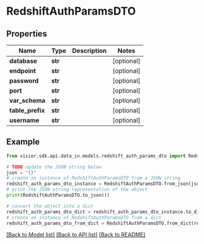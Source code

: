 # RedshiftAuthParamsDTO


## Properties

Name | Type | Description | Notes
------------ | ------------- | ------------- | -------------
**database** | **str** |  | [optional] 
**endpoint** | **str** |  | [optional] 
**password** | **str** |  | [optional] 
**port** | **str** |  | [optional] 
**var_schema** | **str** |  | [optional] 
**table_prefix** | **str** |  | [optional] 
**username** | **str** |  | [optional] 

## Example

```python
from visier.sdk.api.data_in.models.redshift_auth_params_dto import RedshiftAuthParamsDTO

# TODO update the JSON string below
json = "{}"
# create an instance of RedshiftAuthParamsDTO from a JSON string
redshift_auth_params_dto_instance = RedshiftAuthParamsDTO.from_json(json)
# print the JSON string representation of the object
print(RedshiftAuthParamsDTO.to_json())

# convert the object into a dict
redshift_auth_params_dto_dict = redshift_auth_params_dto_instance.to_dict()
# create an instance of RedshiftAuthParamsDTO from a dict
redshift_auth_params_dto_from_dict = RedshiftAuthParamsDTO.from_dict(redshift_auth_params_dto_dict)
```
[[Back to Model list]](../README.md#documentation-for-models) [[Back to API list]](../README.md#documentation-for-api-endpoints) [[Back to README]](../README.md)


